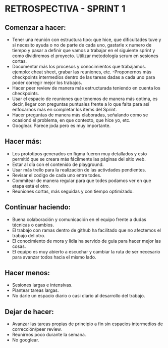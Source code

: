 # RETROSPECTIVA - SPRINT 1  
   
## Comenzar a hacer:
- Tener una reunión con estructura tipo: que hice, que dificultades tuve y si necesito ayuda o no de parte de cada uno, gastarle x numero de tiempo y pasar a definir que vamos a trabajar en el siguiente sprint y como dividiremos el proyecto. Utilizar metodología scrum en sesiones cortas.
- Documentar más los procesos y conocimientos que trabajamos. ejemplo: cheat sheet, grabar las reuniones, etc.
-Proponernos más checkpoints intermedios dentro de las tareas dadas a cada uno para poder corregir mejor los trabajos.
- Hacer peer review de manera más estructurada teniendo en cuenta los checkpoints.
- Usar el espacio de reuniones que tenemos de manera más optima, es decir, llegar con preguntas puntuales frente a lo que falta para así enfocarnos más en completar los items del Sprint. 
- Hacer preguntas de manera más elaboradas, señalando como se ocasionó el problema, en que contexto, que hice yo, etc.
- Googlear. Parece joda pero es muy importante.

## Hacer más:
- Los prototipos generados en figma fueron muy detallados y esto permitió que se creara más fácilmente las páginas del sitio web.
- Estar al día con el contenido de playground.
- Usar más trello para la realización de las activdades pendientes.
- Revisar el codigo de cada uno entre todes.
- Commitear de manera regular para que todes podamos ver en que etapa está el otro.
- Reuniones cortas, más seguidas y con tiempo optimizado.

## Continuar haciendo:
- Buena colaboración y comunicación en el equipo frente a dudas técnicas o cambios.
- El trabajo con ramas dentro de github ha facilitado que no afectemos el trabajo del otro.
- El conocimiento de mora y lidia ha servido de guia para hacer mejor las cosas.
- El equipo es muy abierto a escuchar y cambiar la ruta de ser necesario para avanzar todos hacia el mismo lado.
 
## Hacer menos:
- Sesiones largas e intensivas.
- Plantear tareas largas.
- No darle un espacio diario o casi diario al desarrollo del trabajo.
 
## Dejar de hacer:
- Avanzar las tareas propias de principio a fin sin espacios intermedios de corrección/peer review.
- Reunirnos poco durante la semana.
- No googlear.
